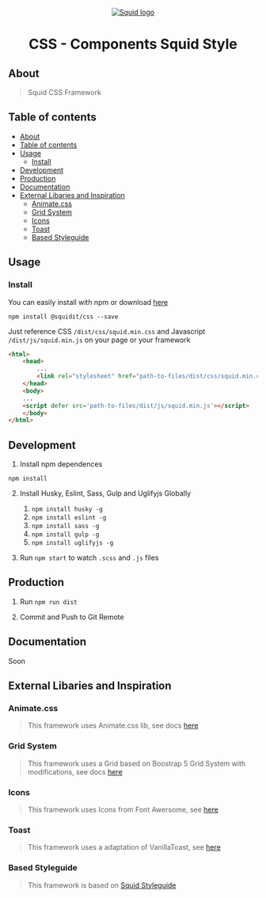 <p align="center">
  <a href="https://squidit.com.br" target='_blank'>
    <img src="https://squidit.com.br/wp-content/themes/squid/assets/img/logo.svg" alt="Squid logo">
  </a>
</p>

<h1 align="center">CSS - Components Squid Style</h1>

## About

> Squid CSS Framework

## Table of contents

- [About](#about)
- [Table of contents](#table-of-contents)
- [Usage](#usage)
  - [Install](#install)
- [Development](#development)
- [Production](#production)
- [Documentation](#documentation)
- [External Libaries and Inspiration](#external-libaries-and-inspiration)
  - [Animate.css](#animatecss)
  - [Grid System](#grid-system)
  - [Icons](#icons)
  - [Toast](#toast)
  - [Based Styleguide](#based-styleguide)

## Usage

### Install

You can easily install with npm or download [here](https://github.com/squidit/css/releases)

`npm install @squidit/css --save`



Just reference CSS `/dist/css/squid.min.css` and Javascript `/dist/js/squid.min.js` on your page or your framework

```html
<html>
    <head>
        ...
        <link rel="stylesheet" href="path-to-files/dist/css/squid.min.css">
    </head>
    <body>
    ...
    <script defer src='path-to-files/dist/js/squid.min.js'></script>
    </body>
</html>
```

## Development

1. Install npm dependences

`npm install`

2. Install Husky, Eslint, Sass, Gulp and Uglifyjs Globally
    1. `npm install husky -g`
    2. `npm install eslint -g`
    3. `npm install sass -g`
    4. `npm install gulp -g`
    5. `npm install uglifyjs -g`

3. Run `npm start` to watch `.scss` and `.js` files

## Production

1. Run `npm run dist`

2. Commit and Push to Git Remote

## Documentation

Soon

## External Libaries and Inspiration

### Animate.css

> This framework uses Animate.css lib, see docs [here](https://animate.style/)

### Grid System

> This framework uses a Grid based on Boostrap 5 Grid System with modifications, see docs [here](https://getbootstrap.com/docs/5.0/)

### Icons

> This framework uses Icons from Font Awersome, see [here](https://fontawesome.com/)

### Toast

> This framework uses a adaptation of VanillaToast, see [here](https://github.com/talsu/vanilla-toast)

### Based Styleguide

> This framework is based on [Squid Styleguide](https://www.figma.com/file/jgIT00DpxPCgaFwxlN7BZv/PADRONIZA%C3%87%C3%83O?node-id=0%3A1)